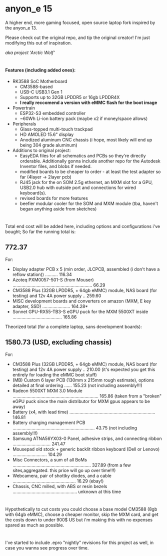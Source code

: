 # anyon_e 15

A higher end, more gaming focused, open source laptop fork inspired by the anyon_e 13. 

Please check out the original repo, and tip the original creator! I'm just modifying this out of inspiration.

_aka project 'Arctic Wolf'_
#
#### Features (including added ones):

- RK3588 SoC Motherboard
  - CM3588-based
  - USB-C USB3.1 Gen 1
  - Supports up to 32GB LPDDR5 or 16gb LPDDR4X
  - **I really reccomend a version with eMMC flash for the boot image**
- Powertrain
  - ESP32-S3 embedded controller
  - ~60Wh Li-ion battery pack (maybe x2 if money/space allows)
- Peripherals
  - Glass-topped multi-touch trackpad
  - HD AMOLED 15.6" display
  - Anodized aluminum CNC chassis (i hope, most likely will end up being 304 grade aluminum)
- Additions to original project:
  - EasyEDA files for all schematics and PCBs so they're directly orderable. Additionally gonna include another repo for the Autodesk Inventor files, and blobs if needed.
  - modified boards to be cheaper to order - at least the test adapter so far (4layer -> 2layer pcb)
  - RJ45 jack for the on SOM 2.5g ethernet, an MXM slot for a GPU, USB2.0 hub with outside port and connections for wired keyboard(s).
  - revised boards for more features
  - beefier modular cooler for the SOM and MXM module (tba, haven't began anything aside from sketches)
#

Total end cost will be added here, including options and configurations i've bought;
So far the running total is:
 ## 772.37

For:
- Display adapter PCB x 5 (min order, JLCPCB, assembled (i don't have a reflow station)) .......... 116.34
- Azoteq PXM0057-501-S (from Mouser) ............................................................... 66.29
- CM3588 Plus (32GB LPDDR5, + 64gb eMMC) module, NAS board (for testing) and 12v 4A power supply .. 259.60
- MISC development boards and converters on amazon (MXM, E key adapter, SSD) ...................... 164.28*
- Sonnet GPU-RX55-TB3-S eGPU puck for the MXM 5500XT inside ....................................... 165.86

Theorized total (for a complete laptop, sans development boards):
 ## 1580.73 (USD, excluding chassis)
For:
- CM3588 Plus (32GB LPDDR5, + 64gb eMMC) module, NAS board (for testing) and 12v 4A power supply .. 210.00 (it's expected you get this entirely for loading the eMMC boot stuff)
- (MB) Custom 6 layer PCB (130mm x 215mm rough estimate), options detailed at final ordering ...... 155.23 (not including assembly!!!)
- Radeon 5500XT MXM 3.0 Module .................................................................... 165.86 (taken from a "broken" eGPU puck since the main distributor for MXM gpus appears to be away)
- Battery (x4, with lead time) .................................................................... 146.81
- Battery charging management PCB .................................................................  43.75 (not including assembly!!!)
- Samsung ATNA56YX03-0 Panel, adhesive strips, and connecting ribbon .............................. 241.47
- Mousepad old stock + generic backlit ribbon keyboard (Dell or Lenovo) ........................... 104.29
- Misc Connectors, a sum of all BoMs .............................................................. 327.89 (from a few sites,aggregated. this price will go up over time!!!)
- Webcamera, pair of shottky diodes, and a cable ..................................................  16.29 (ebay!)
- Chassis, CNC milled, with ABS or resin bezels ................................................... unknown at this time

#

Hypothetically to cut costs you could choose a base model CM3588 (8gb with 64gb eMMC), choose a cheaper monitor, skip the MXM card, and get the costs down to under 900$ US but i'm making this with no expenses spared as much as possible.

#

I've started to include .epro "nightly" revisions for this project as well, in case you wanna see progress over time.

#
